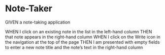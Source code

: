 # Note-Taker





GIVEN a note-taking application
<!-- WHEN I open the Note Taker
THEN I am presented with a landing page with a link to a notes page -->
<!-- WHEN I click on the link to the notes page
THEN I am presented with a page with existing notes listed in the left-hand column, plus empty fields to enter a new note title and the note’s text in the right-hand column -->
<!-- WHEN I enter a new note title and the note’s text
THEN a Save icon appears in the navigation at the top of the page -->
<!-- WHEN I click on the Save icon
THEN the new note I have entered is saved and appears in the left-hand column with the other existing notes -->
WHEN I click on an existing note in the list in the left-hand column
THEN that note appears in the right-hand column
WHEN I click on the Write icon in the navigation at the top of the page
THEN I am presented with empty fields to enter a new note title and the note’s text in the right-hand column